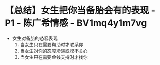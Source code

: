 # 【总结】女生把你当备胎会有的表现 - P1 - 陈广希情感 - BV1mq4y1m7vg

-   女生对备胎的怂容表现
    1.  当女生只在需要帮助时才联系你
    2.  当女生对你的态度冷淡或漠不关心
    3.  当女生只在需要金钱支持时才找你